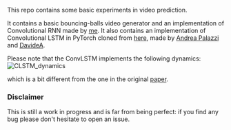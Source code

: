 This repo contains some basic experiments in video prediction.

It contains a basic bouncing-balls video generator and an implementation of Convolutional RNN made by [me](https://github.com/CHelfgott).
It also contains an implementation of Convolutional LSTM in PyTorch cloned from 
[here](https://github.com/ndrplz/ConvLSTM_pytorch/blob/master/convlstm.py), 
made by [Andrea Palazzi](https://github.com/ndrplz) and [DavideA](https://github.com/DavideA).

Please note that the ConvLSTM implements the following dynamics:
![CLSTM_dynamics](https://user-images.githubusercontent.com/7113894/59357391-15c73e00-8d2b-11e9-8234-9d51a90be5dc.png)

which is a bit different from the one in the original [paper](https://arxiv.org/pdf/1506.04214.pdf).


### Disclaimer

This is still a work in progress and is far from being perfect: if you find any bug please don't hesitate to open an issue.
